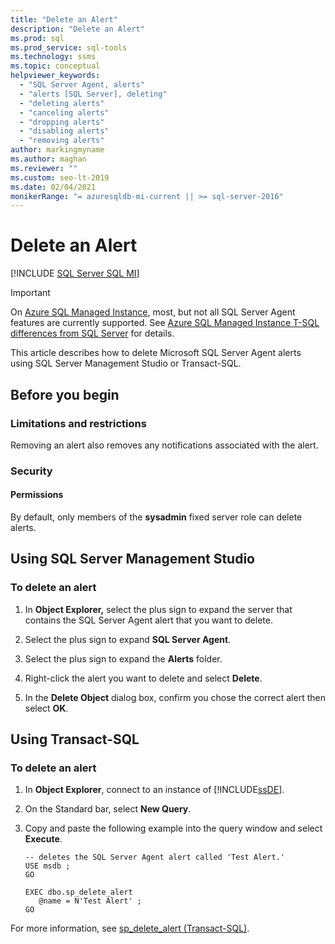 ```yaml
---
title: "Delete an Alert"
description: "Delete an Alert"
ms.prod: sql
ms.prod_service: sql-tools
ms.technology: ssms
ms.topic: conceptual
helpviewer_keywords: 
  - "SQL Server Agent, alerts"
  - "alerts [SQL Server], deleting"
  - "deleting alerts"
  - "canceling alerts"
  - "dropping alerts"
  - "disabling alerts"
  - "removing alerts"
author: markingmyname
ms.author: maghan
ms.reviewer: ""
ms.custom: seo-lt-2019
ms.date: 02/04/2021
monikerRange: "= azuresqldb-mi-current || >= sql-server-2016"
---
```


# Delete an Alert

[!INCLUDE [SQL Server SQL MI](../../includes/applies-to-version/sql-asdbmi.md)]

> [!IMPORTANT]
> On [Azure SQL Managed Instance](/azure/sql-database/sql-database-managed-instance), most, but not all SQL Server Agent features are currently supported. See [Azure SQL Managed Instance T-SQL differences from SQL Server](/azure/sql-database/sql-database-managed-instance-transact-sql-information#sql-server-agent) for details.

This article describes how to delete Microsoft SQL Server Agent alerts using SQL Server Management Studio or Transact-SQL.

## <a name="BeforeYouBegin"></a>Before you begin

### <a name="Restrictions"></a>Limitations and restrictions

Removing an alert also removes any notifications associated with the alert.

### <a name="Security"></a>Security

#### <a name="Permissions"></a>Permissions

By default, only members of the **sysadmin** fixed server role can delete alerts.  

## <a name="SSMSProcedure"></a>Using SQL Server Management Studio

### To delete an alert

1. In **Object Explorer,** select the plus sign to expand the server that contains the SQL Server Agent alert that you want to delete.

2. Select the plus sign to expand **SQL Server Agent**.

3. Select the plus sign to expand the **Alerts** folder.

4. Right-click the alert you want to delete and select **Delete**.

5. In the **Delete Object** dialog box, confirm you chose the correct alert then select **OK**.

## <a name="TsqlProcedure"></a>Using Transact-SQL

### To delete an alert

1. In **Object Explorer**, connect to an instance of [!INCLUDE[ssDE](../../includes/ssde_md.md)].

2. On the Standard bar, select **New Query**.  

3. Copy and paste the following example into the query window and select **Execute**.

    ```
    -- deletes the SQL Server Agent alert called 'Test Alert.'
    USE msdb ;
    GO
  
    EXEC dbo.sp_delete_alert
       @name = N'Test Alert' ;
    GO
    ```

For more information, see [sp_delete_alert (Transact-SQL)](../../relational-databases/system-stored-procedures/sp-delete-alert-transact-sql.md).
